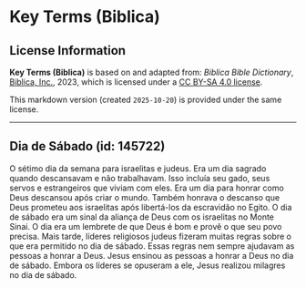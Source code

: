 # Key Terms (Biblica)

## License Information

**Key Terms (Biblica)** is based on and adapted from: _Biblica Bible Dictionary_, [Biblica, Inc.](https://www.biblica.com/), 2023, which is licensed under a [CC BY-SA 4.0 license](https://creativecommons.org/licenses/by-sa/4.0/legalcode.en).

This markdown version (created `2025-10-20`) is provided under the same license.



--------------------------------

## Dia de Sábado (id: 145722)

O sétimo dia da semana para israelitas e judeus. Era um dia sagrado quando descansavam e não trabalhavam. Isso incluía seu gado, seus servos e estrangeiros que viviam com eles. Era um dia para honrar como Deus descansou após criar o mundo. Também honrava o descanso que Deus prometeu aos israelitas após libertá\-los da escravidão no Egito. O dia de sábado era um sinal da aliança de Deus com os israelitas no Monte Sinai. O dia era um lembrete de que Deus é bom e provê o que seu povo precisa. Mais tarde, líderes religiosos judeus fizeram muitas regras sobre o que era permitido no dia de sábado. Essas regras nem sempre ajudavam as pessoas a honrar a Deus. Jesus ensinou as pessoas a honrar a Deus no dia de sábado. Embora os líderes se opuseram a ele, Jesus realizou milagres no dia de sábado.


